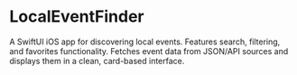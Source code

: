 # LocalEventFinder

A SwiftUI iOS app for discovering local events. Features search, filtering, and favorites functionality. Fetches event data from JSON/API sources and displays them in a clean, card-based interface.
